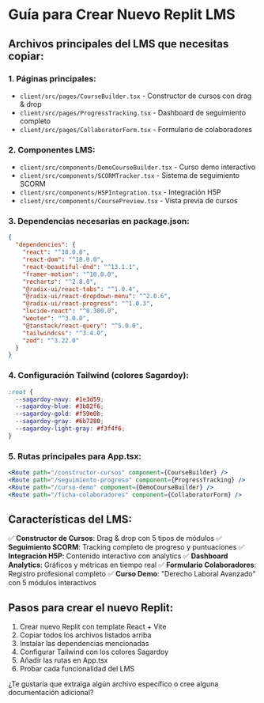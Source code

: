 # Guía para Crear Nuevo Replit LMS

## Archivos principales del LMS que necesitas copiar:

### 1. Páginas principales:
- `client/src/pages/CourseBuilder.tsx` - Constructor de cursos con drag & drop
- `client/src/pages/ProgressTracking.tsx` - Dashboard de seguimiento completo
- `client/src/pages/CollaboratorForm.tsx` - Formulario de colaboradores

### 2. Componentes LMS:
- `client/src/components/DemoCourseBuilder.tsx` - Curso demo interactivo
- `client/src/components/SCORMTracker.tsx` - Sistema de seguimiento SCORM
- `client/src/components/H5PIntegration.tsx` - Integración H5P
- `client/src/components/CoursePreview.tsx` - Vista previa de cursos

### 3. Dependencias necesarias en package.json:
```json
{
  "dependencies": {
    "react": "^18.0.0",
    "react-dom": "^18.0.0",
    "react-beautiful-dnd": "^13.1.1",
    "framer-motion": "^10.0.0",
    "recharts": "^2.8.0",
    "@radix-ui/react-tabs": "^1.0.4",
    "@radix-ui/react-dropdown-menu": "^2.0.6",
    "@radix-ui/react-progress": "^1.0.3",
    "lucide-react": "^0.300.0",
    "wouter": "^3.0.0",
    "@tanstack/react-query": "^5.0.0",
    "tailwindcss": "^3.4.0",
    "zod": "^3.22.0"
  }
}
```

### 4. Configuración Tailwind (colores Sagardoy):
```css
:root {
  --sagardoy-navy: #1e3d59;
  --sagardoy-blue: #3b82f6;
  --sagardoy-gold: #f59e0b;
  --sagardoy-gray: #6b7280;
  --sagardoy-light-gray: #f3f4f6;
}
```

### 5. Rutas principales para App.tsx:
```jsx
<Route path="/constructor-cursos" component={CourseBuilder} />
<Route path="/seguimiento-progreso" component={ProgressTracking} />
<Route path="/curso-demo" component={DemoCourseBuilder} />
<Route path="/ficha-colaboradores" component={CollaboratorForm} />
```

## Características del LMS:

✅ **Constructor de Cursos**: Drag & drop con 5 tipos de módulos
✅ **Seguimiento SCORM**: Tracking completo de progreso y puntuaciones
✅ **Integración H5P**: Contenido interactivo con analytics
✅ **Dashboard Analytics**: Gráficos y métricas en tiempo real
✅ **Formulario Colaboradores**: Registro profesional completo
✅ **Curso Demo**: "Derecho Laboral Avanzado" con 5 módulos interactivos

## Pasos para crear el nuevo Replit:

1. Crear nuevo Replit con template React + Vite
2. Copiar todos los archivos listados arriba
3. Instalar las dependencias mencionadas
4. Configurar Tailwind con los colores Sagardoy
5. Añadir las rutas en App.tsx
6. Probar cada funcionalidad del LMS

¿Te gustaría que extraiga algún archivo específico o cree alguna documentación adicional?